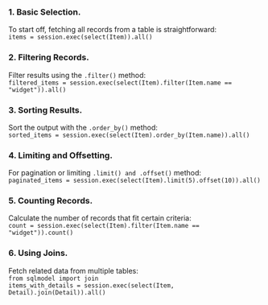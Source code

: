 ### 1. Basic Selection.  
To start off, fetching all records from a table is straightforward:  
``items = session.exec(select(Item)).all()``

### 2. Filtering Records.  
Filter results using the ``.filter()`` method:  
``filtered_items = session.exec(select(Item).filter(Item.name == "widget")).all()``

### 3. Sorting Results.  
Sort the output with the ``.order_by()`` method:  
``sorted_items = session.exec(select(Item).order_by(Item.name)).all()``

### 4. Limiting and Offsetting.  
For pagination or limiting ``.limit() and .offset()`` method:  
``paginated_items = session.exec(select(Item).limit(5).offset(10)).all()``

### 5. Counting Records.  
Calculate the number of records that fit certain criteria:  
``count = session.exec(select(Item).filter(Item.name == "widget")).count()``

### 6. Using Joins.  
Fetch related data from multiple tables:  
``from sqlmodel import join``  
``items_with_details = session.exec(select(Item, Detail).join(Detail)).all()``
